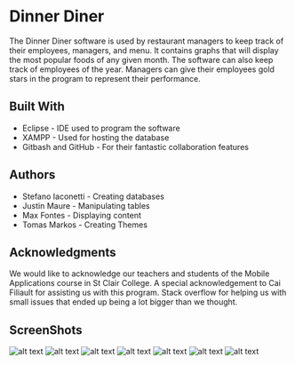 # Dinner Diner

The Dinner Diner software is used by restaurant managers to keep track of their employees, managers, and menu.
It contains graphs that will display the most popular foods of any given month.
The software can also keep track of employees of the year. Managers can give their employees gold stars in the program to 
represent their performance.

## Built With
* Eclipse - IDE used to program the software
* XAMPP - Used for hosting the database
* Gitbash and GitHub - For their fantastic collaboration features

## Authors
* Stefano Iaconetti - Creating databases
* Justin Maure - Manipulating tables
* Max Fontes - Displaying content
* Tomas Markos - Creating Themes

## Acknowledgments
We would like to acknowledge our teachers and students of the Mobile Applications course in St Clair College.
A special acknowledgement to Cai Filiault  for assisting us with this program.
Stack overflow for helping us with small issues that ended up being a lot bigger than we thought.


## ScreenShots
![alt text](https://github.com/StefanoIaconetti/Restaurant-Program/blob/master/Screenshot%20(35).png) 
![alt text](https://github.com/StefanoIaconetti/Restaurant-Program/blob/master/Screenshot%20(36).png) 
![alt text](https://github.com/StefanoIaconetti/Restaurant-Program/blob/master/Screenshot%20(37).png) 
![alt text](https://github.com/StefanoIaconetti/Restaurant-Program/blob/master/Screenshot%20(38).png) 
![alt text](https://github.com/StefanoIaconetti/Restaurant-Program/blob/master/Screenshot%20(39).png) 
![alt text](https://github.com/StefanoIaconetti/Restaurant-Program/blob/master/Screenshot%20(40).png) 
![alt text](https://github.com/StefanoIaconetti/Restaurant-Program/blob/master/Screenshot%20(41).png) 
